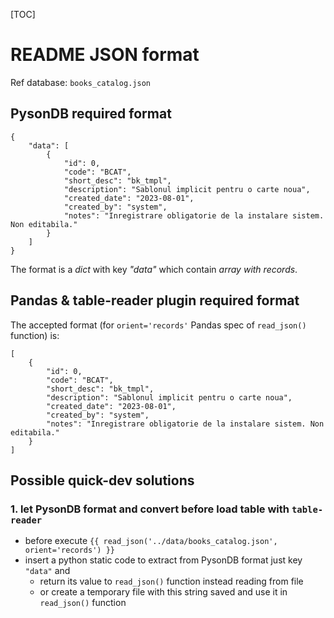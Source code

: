 
[TOC]


# README JSON format

Ref database: `books_catalog.json`

## PysonDB required format

```
{
    "data": [
        {
            "id": 0,
            "code": "BCAT",
            "short_desc": "bk_tmpl",
            "description": "Sablonul implicit pentru o carte noua",
            "created_date": "2023-08-01",
            "created_by": "system",
            "notes": "Inregistrare obligatorie de la instalare sistem. Non editabila."
        }
    ]
}
```

The format is a _dict_ with key _"data"_ which contain _array with records_.




## Pandas & table-reader plugin required format

The accepted format (for `orient='records'` Pandas spec of `read_json()` function) is:

```
[
    {
        "id": 0,
        "code": "BCAT",
        "short_desc": "bk_tmpl",
        "description": "Sablonul implicit pentru o carte noua",
        "created_date": "2023-08-01",
        "created_by": "system",
        "notes": "Inregistrare obligatorie de la instalare sistem. Non editabila."
    }
]
```



## Possible quick-dev solutions

### 1. let PysonDB format and convert before load table with `table-reader`

* before execute `{{ read_json('../data/books_catalog.json', orient='records') }}`
* insert a python static code to extract from PysonDB format just key `"data"` and
    * return its value to `read_json()` function instead reading from file
    * or create a temporary file with this string saved and use it in `read_json()` function


